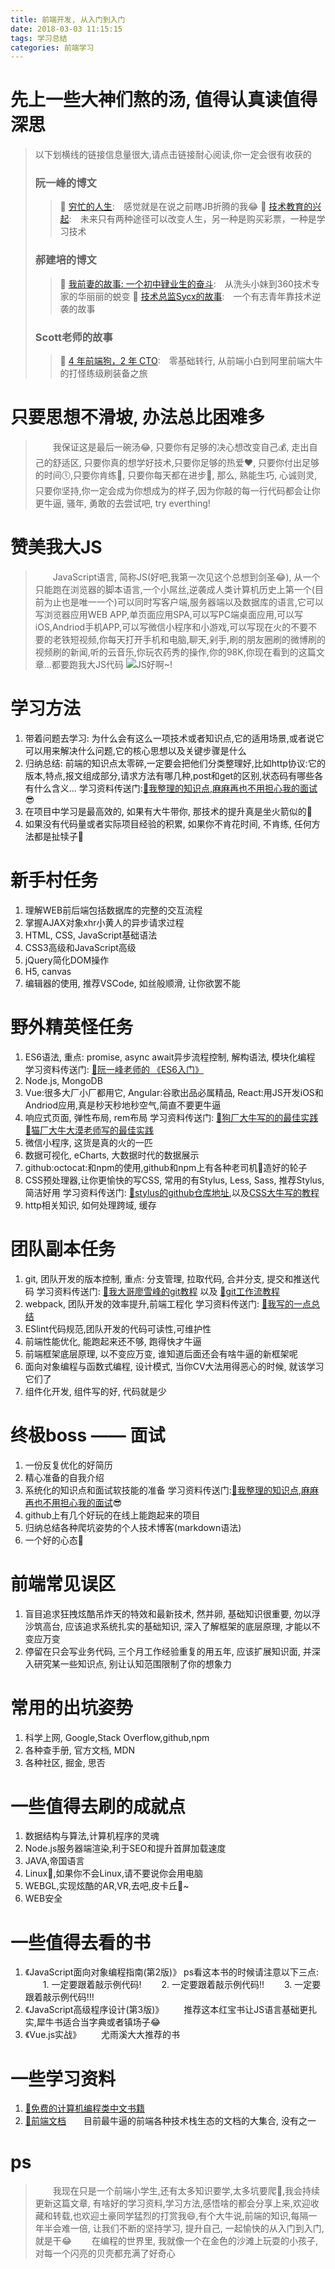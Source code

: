 ```yaml
---
title: 前端开发, 从入门到入门
date: 2018-03-03 11:15:15
tags: 学习总结
categories: 前端学习
---
```


# 先上一些大神们熬的汤, 值得认真读值得深思
>以下划横线的链接信息量很大,请点击链接耐心阅读,你一定会很有收获的
>### 阮一峰的博文
>> :link: [穷忙的人生](http://www.ruanyifeng.com/blog/2017/07/working-poor.html):&emsp;感觉就是在说之前瞎JB折腾的我:joy:
>> :link: [技术教育的兴起](http://www.ruanyifeng.com/blog/2017/11/technology-training.html):&emsp;未来只有两种途径可以改变人生，另一种是购买彩票，一种是学习技术
>### 郝建培的博文
>> :link: [我前妻的故事: 一个初中肄业生的奋斗](http://yuedu.163.com/book_reader/8bc2cbd2e1f644d88ac93e84caf0eec6_4/f38e8c3ccf1549e2a87d9374df27f0fa_5):&emsp;从洗头小妹到360技术专家的华丽丽的蜕变
>> :link: [技术总监Sycx的故事](http://yuedu.163.com/book_reader/8bc2cbd2e1f644d88ac93e84caf0eec6_4/e0239ec516ba4e7192fea0f98e92f0a2_5):&emsp;一个有志青年靠技术逆袭的故事
>### Scott老师的故事
>> :link: [4 年前端狗，2 年 CTO](https://www.imooc.com/article/12703):&emsp;零基础转行, 从前端小白到阿里前端大牛的打怪练级刷装备之旅
# 只要思想不滑坡, 办法总比困难多
<!--more-->
>&emsp;&emsp;我保证这是最后一碗汤:joy:, 只要你有足够的决心想改变自己:moneybag:, 走出自己的舒适区, 只要你真的想学好技术,只要你足够的热爱:heart:, 只要你付出足够的时间:clock5:,只要你肯练:honeybee:, 只要你每天都在进步:snail:, 那么, 熟能生巧, 心诚则灵, 只要你坚持,你一定会成为你想成为的样子,因为你敲的每一行代码都会让你更牛逼, 骚年, 勇敢的去尝试吧, try everthing!
# 赞美我大JS
>&emsp;&emsp;JavaScript语言, 简称JS(好吧,我第一次见这个总想到剑圣:joy:), 从一个只能跑在浏览器的脚本语言,一个小屌丝,逆袭成人类计算机历史上第一个(目前为止也是唯一一个)可以同时写客户端,服务器端以及数据库的语言,它可以写浏览器应用WEB APP,单页面应用SPA,可以写PC端桌面应用,可以写iOS,Andriod手机APP,可以写微信小程序和小游戏,可以写现在火的不要不要的老铁短视频,你每天打开手机和电脑,聊天,剁手,刷的朋友圈刷的微博刷的视频刷的新闻,听的云音乐,你玩农药秀的操作,你的98K,你现在看到的这篇文章...都要跑我大JS代码
>![JS好啊~!](/images/frontend/js.gif)
# 学习方法
1. 带着问题去学习: 为什么会有这么一项技术或者知识点,它的适用场景,或者说它可以用来解决什么问题,它的核心思想以及关键步骤是什么
2. 归纳总结: 前端的知识点太零碎,一定要会把他们分类整理好,比如http协议:它的版本,特点,报文组成部分,请求方法有哪几种,post和get的区别,状态码有哪些各有什么含义...
  学习资料传送门:[:link:我整理的知识点,麻麻再也不用担心我的面试](https://github.com/8bulbs/sturdy-systematize/tree/master/JasonLiao):sunglasses:
3. 在项目中学习是最高效的, 如果有大牛带你, 那技术的提升真是坐火箭似的:rocket:
4. 如果没有代码量或者实际项目经验的积累, 如果你不肯花时间, 不肯练, 任何方法都是扯犊子:cow2:
# 新手村任务
1. 理解WEB前后端包括数据库的完整的交互流程
2. 掌握AJAX对象xhr小黄人的异步请求过程
3. HTML, CSS, JavaScript基础语法
4. CSS3高级和JavaScript高级
5. jQuery简化DOM操作
6. H5, canvas
7. 编辑器的使用, 推荐VSCode, 如丝般顺滑, 让你欲罢不能
# 野外精英怪任务
1. ES6语法, 重点: promise, async await异步流程控制, 解构语法, 模块化编程
  学习资料传送门: [:link:阮一峰老师的 《ES6入门》](https://jim3ma.github.io/es6/index.html)
2. Node.js, MongoDB
3. Vue:很多大厂小厂都用它, Angular:谷歌出品必属精品, React:用JS开发iOS和Andriod应用,真是秒天秒地秒空气,简直不要更牛逼
4. 响应式页面, 弹性布局, rem布局
  学习资料传送门: 
  [:link:狗厂大牛写的的最佳实践](https://aotu.io/notes/2017/04/28/2017-4-28-CSS-viewport-units/index.html)
  [:link:猫厂大牛大漠老师写的最佳实践](https://www.w3cplus.com/mobile/vw-layout-in-vue.html)
5. 微信小程序, 这货是真的火的一匹
6. 数据可视化, eCharts, 大数据时代的数据展示
7. github:octocat:和npm的使用,github和npm上有各种老司机:taxi:造好的轮子 
8. CSS预处理器,让你更愉快的写CSS, 常用的有Stylus, Less, Sass, 推荐Stylus, 简洁好用
  学习资料传送门: [:link:stylus的github仓库地址](https://github.com/stylus/stylus),以及[CSS大牛写的教程](http://www.zhangxinxu.com/jq/stylus/)
9. http相关知识, 如何处理跨域, 缓存

# 团队副本任务
1. git, 团队开发的版本控制, 重点: 分支管理, 拉取代码, 合并分支, 提交和推送代码
学习资料传送门: [:link:我大哥廖雪峰的git教程](https://www.liaoxuefeng.com/wiki/0013739516305929606dd18361248578c67b8067c8c017b000) 以及 [:link:git工作流教程](https://github.com/oldratlee/translations/tree/master/git-workflows-and-tutorials)
2. webpack, 团队开发的效率提升,前端工程化
学习资料传送门: [:link:我写的一点总结](https://8bulbs.github.io/2018/04/12/%E4%BD%A0%E7%9A%84webpack-%E6%98%AF%E4%BD%A0%E7%9A%84webpack/)
3. ESlint代码规范,团队开发的代码可读性,可维护性
4. 前端性能优化, 能跑起来还不够, 跑得快才牛逼
5. 前端框架底层原理, 以不变应万变, 谁知道后面还会有啥牛逼的新框架呢
6. 面向对象编程与函数式编程, 设计模式, 当你CV大法用得恶心的时候, 就该学习它们了
7. 组件化开发, 组件写的好, 代码就是少

# 终极boss —— 面试
1. 一份反复优化的好简历
2. 精心准备的自我介绍
3. 系统化的知识点和面试软技能的准备
学习资料传送门:[:link:我整理的知识点,麻麻再也不用担心我的面试](https://github.com/8bulbs/sturdy-systematize/tree/master/JasonLiao):sunglasses:
4. github上有几个好玩的在线上能跑起来的项目
5. 归纳总结各种爬坑姿势的个人技术博客(markdown语法)
6. 一个好的心态:sunflower:
# 前端常见误区
1. 盲目追求狂拽炫酷吊炸天的特效和最新技术, 然并卵, 基础知识很重要, 勿以浮沙筑高台, 应该追求系统扎实的基础知识, 深入了解框架的底层原理, 才能以不变应万变
2. 停留在只会写业务代码, 三个月工作经验重复的用五年, 应该扩展知识面, 并深入研究某一些知识点, 别让认知范围限制了你的想象力

# 常用的出坑姿势
1. 科学上网, Google,Stack Overflow,github,npm
2. 各种查手册, 官方文档, MDN
3. 各种社区, 掘金, 思否

# 一些值得去刷的成就点
1. 数据结构与算法,计算机程序的灵魂
2. Node.js服务器端渲染,利于SEO和提升首屏加载速度
3. JAVA,帝国语言
4. Linux:penguin:,如果你不会Linux,请不要说你会用电脑
5. WEBGL,实现炫酷的AR,VR,去吧,皮卡丘:egg:~
6. WEB安全
# 一些值得去看的书
1. 《JavaScript面向对象编程指南(第2版)》
ps看这本书的时候请注意以下三点:
&emsp;&emsp;1. 一定要跟着敲示例代码!
&emsp;&emsp;2. 一定要跟着敲示例代码!!
&emsp;&emsp;3. 一定要跟着敲示例代码!!!
2. 《JavaScript高级程序设计(第3版)》
&emsp;&emsp;推荐这本红宝书让JS语言基础更扎实,犀牛书适合当字典或者镇场子:joy:
3. 《Vue.js实战》
&emsp;&emsp;尤雨溪大大推荐的书
# 一些学习资料
1. [:link:免费的计算机编程类中文书籍](https://github.com/justjavac/free-programming-books-zh_CN)
2. [:link:前端文档](https://docschina.org/)&emsp;&emsp;目前最牛逼的前端各种技术栈生态的文档的大集合, 没有之一
# ps
>&emsp;&emsp;我现在只是一个前端小学生,还有太多知识要学,太多坑要爬:turtle:,我会持续更新这篇文章, 有啥好的学习资料,学习方法,感悟啥的都会分享上来,欢迎收藏和转载,也欢迎土豪同学猛烈的打赏我:smile:,有个大牛说,前端的知识,每隔一年半会难一倍, 让我们不断的坚持学习, 提升自己, 一起愉快的从入门到入门, 就是干:joy:
>&emsp;&emsp;在编程的世界里, 我就像一个在金色的沙滩上玩耍的小孩子, 对每一个闪亮的贝壳都充满了好奇心



